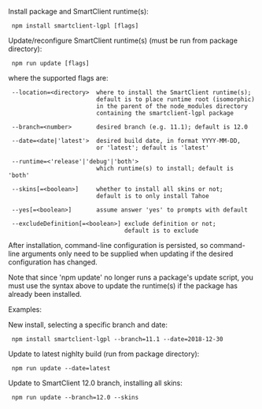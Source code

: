Install package and SmartClient runtime(s):

     npm install smartclient-lgpl [flags]

Update/reconfigure SmartClient runtime(s) (must be run from package directory):

     npm run update [flags]

where the supported flags are:

     --location=<directory>  where to install the SmartClient runtime(s);
                             default is to place runtime root (isomorphic)
                             in the parent of the node_modules directory
                             containing the smartclient-lgpl package

     --branch=<number>       desired branch (e.g. 11.1); default is 12.0

     --date=<date|'latest'>  desired build date, in format YYYY-MM-DD,
                             or 'latest'; default is 'latest'

     --runtime=<'release'|'debug'|'both'>
                             which runtime(s) to install; default is 'both'

     --skins[=<boolean>]     whether to install all skins or not;
                             default is to only install Tahoe

     --yes[=<boolean>]       assume answer 'yes' to prompts with default
     
     --excludeDefinition[=<boolean>] exclude definition or not;
                                     default is to exclude

After installation, command-line configuration is persisted, so command-line arguments only
need to be supplied when updating if the desired configuration has changed.  

Note that since 'npm update' no longer runs a package's update script, you must use the
syntax above to update the runtime(s) if the package has already been installed.

Examples:

New install, selecting a specific branch and date:

     npm install smartclient-lgpl --branch=11.1 --date=2018-12-30

Update to latest nighlty build (run from package directory):

     npm run update --date=latest

Update to SmartClient 12.0 branch, installing all skins:

     npm run update --branch=12.0 --skins

